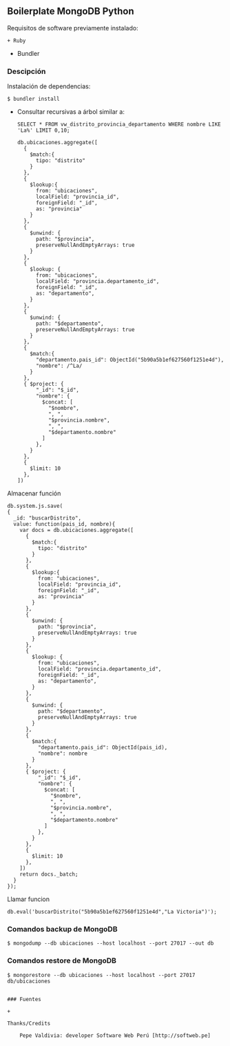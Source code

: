 ## Boilerplate MongoDB Python

Requisitos de software previamente instalado:

	+ Ruby
  + Bundler

### Descipción

Instalación de dependencias:

    $ bundler install

+ Consultar recursivas a árbol similar a:

  ```
  SELECT * FROM vw_distrito_provincia_departamento WHERE nombre LIKE 'La%' LIMIT 0,10;
  ```

  ```
  db.ubicaciones.aggregate([
    {
      $match:{
        tipo: "distrito"
      }
    },
    {
      $lookup:{
        from: "ubicaciones",
        localField: "provincia_id",
        foreignField: "_id",
        as: "provincia"
      }
    },
    {
      $unwind: {
        path: "$provincia",
        preserveNullAndEmptyArrays: true
      }
    },
    {
      $lookup: {
        from: "ubicaciones",
        localField: "provincia.departamento_id",
        foreignField: "_id",
        as: "departamento",
      }
    },
    {
      $unwind: {
        path: "$departamento",
        preserveNullAndEmptyArrays: true
      }
    },
    {
      $match:{
        "departamento.pais_id": ObjectId("5b90a5b1ef627560f1251e4d"),
        "nombre": /^La/
      }
    },
    { $project: {
        "_id": "$_id",
        "nombre": {
          $concat: [
            "$nombre",
            ", ",
            "$provincia.nombre",
            ", ",
            "$departamento.nombre"
          ]
        },
      }
    },
    {
      $limit: 10
    },
  ])
  ```

Almacenar función

~~~
db.system.js.save(
{
  _id: "buscarDistrito",
  value: function(pais_id, nombre){
    var docs = db.ubicaciones.aggregate([
      {
        $match:{
          tipo: "distrito"
        }
      },
      {
        $lookup:{
          from: "ubicaciones",
          localField: "provincia_id",
          foreignField: "_id",
          as: "provincia"
        }
      },
      {
        $unwind: {
          path: "$provincia",
          preserveNullAndEmptyArrays: true
        }
      },
      {
        $lookup: {
          from: "ubicaciones",
          localField: "provincia.departamento_id",
          foreignField: "_id",
          as: "departamento",
        }
      },
      {
        $unwind: {
          path: "$departamento",
          preserveNullAndEmptyArrays: true
        }
      },
      {
        $match:{
          "departamento.pais_id": ObjectId(pais_id),
          "nombre": nombre
        }
      },
      { $project: {
          "_id": "$_id",
          "nombre": {
            $concat: [
              "$nombre",
              ", ",
              "$provincia.nombre",
              ", ",
              "$departamento.nombre"
            ]
          },
        }
      },
      {
        $limit: 10
      },
    ])
    return docs._batch;
  }
});
~~~

Llamar funcion

~~~
db.eval('buscarDistrito("5b90a5b1ef627560f1251e4d","La Victoria")');
~~~

### Comandos backup de MongoDB

    $ mongodump --db ubicaciones --host localhost --port 27017 --out db

### Comandos restore de MongoDB

    $ mongorestore --db ubicaciones --host localhost --port 27017 db/ubicaciones

```

### Fuentes

+ 

Thanks/Credits

    Pepe Valdivia: developer Software Web Perú [http://softweb.pe]
